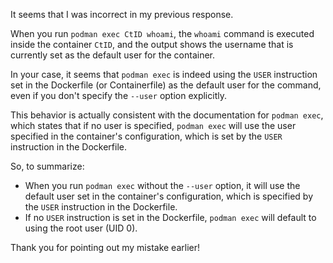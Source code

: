 

It seems that I was incorrect in my previous response.

When you run `podman exec CtID whoami`, the `whoami` command is executed inside the container `CtID`, and the output shows the username that is currently set as the default user for the container.

In your case, it seems that `podman exec` is indeed using the `USER` instruction set in the Dockerfile (or Containerfile) as the default user for the command, even if you don't specify the `--user` option explicitly.

This behavior is actually consistent with the documentation for `podman exec`, which states that if no user is specified, `podman exec` will use the user specified in the container's configuration, which is set by the `USER` instruction in the Dockerfile.

So, to summarize:

* When you run `podman exec` without the `--user` option, it will use the default user set in the container's configuration, which is specified by the `USER` instruction in the Dockerfile.
* If no `USER` instruction is set in the Dockerfile, `podman exec` will default to using the root user (UID 0).

Thank you for pointing out my mistake earlier!